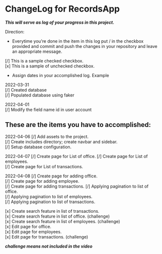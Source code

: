 # ChangeLog for RecordsApp

***This will serve as log of your progress in this project.***

Direction:
- Everytime you're done in the item in this log put / in the checkbox provided and commit and push the changes in your repository and leave an appropriate message.

[/] This is a sample checked checkbox.  
[x] This is a sample of unchecked checkbox.

- Assign dates in your accomplished log. Example

2022-03-31  
[/] Created database  
[/] Populated database using faker  

2022-04-01  
[/] Modify the field name id in user account  

## These are the items you have to accomplished:  


2022-04-06
[/] Add assets to the project.  
[/] Create includes directory; create navbar and sidebar.  
[/] Setup database configuration.  

2022-04-07
[/] Create page for List of office.
[/] Create page for List of employees.  
[/] Create page for List of transactions.  

2022-04-08
[/] Create page for adding office.  
[/] Create page for adding employee.  
[/] Create page for adding transactions. 
[/] Applying pagination to list of office.  
[/] Applying pagination to list of employees.  
[/] Applying pagination to list of transactions.  

[x] Create search feature in list of transactions.  
[x] Create search feature in list of office. (challenge)  
[x] Create search feature in list of employees. (challenge)  
[x] Edit page for office.  
[x] Edit page for employees.  
[x] Edit page for transactions. (challenge)

***challenge means not included in the video***
